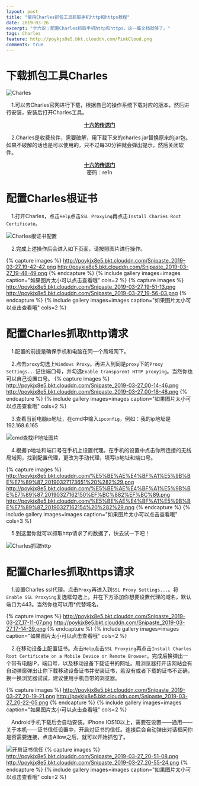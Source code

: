 ```yaml
---
layout: post
title: "使用Charles抓包工具抓取手机http和https教程"
date: 2019-03-26
excerpt: "十六说：配置Charles抓取手机http和https，这一篇文档就够了。"
tags: Charles
feature: http://poykjx8e5.bkt.clouddn.com/PinkCloud.png
comments: true
---
```

# 下载抓包工具Charles
![Charles](http://poykjx8e5.bkt.clouddn.com/Snipaste_2019-03-27_20-51-30.png)

&emsp;1.可以去Charles官网进行下载，根据自己的操作系统下载对应的版本，然后进行安装，安装后打开Charles工具。

<center><a href="http://www.charlesproxy.com"><b>十六的传送门</b></a></center>

&emsp;2.Charles是收费软件，需要破解，用下载下来的charles.jar替换原来的jar包。如果不破解的话也是可以使用的，只不过每30分钟就会弹出提示，然后关闭软件。

<center><a href="https://pan.baidu.com/s/1tiJoOJhG7cepUbYynXuJPw"><b>十六的传送门</b></a></center>
<center>密码：re1n</center>

# 配置Charles根证书
&emsp;1.打开Charles，点击`Help`点击`SSL Proxying`再点击`Install Charies Root Certificate`。

![Charles根证书配置](http://poykjx8e5.bkt.clouddn.com/Snipaste_2019-03-27_19-41-41.png)

&emsp;2.完成上述操作后会进入如下页面，请按照图片进行操作。

{% capture images %} http://poykjx8e5.bkt.clouddn.com/Snipaste_2019-03-27_19-42-42.png http://poykjx8e5.bkt.clouddn.com/Snipaste_2019-03-27_19-48-49.png {% endcapture %} {% include gallery images=images caption="如果图片太小可以点击查看哦" cols=2 %} 
{% capture images %} http://poykjx8e5.bkt.clouddn.com/Snipaste_2019-03-27_19-51-13.png http://poykjx8e5.bkt.clouddn.com/Snipaste_2019-03-27_19-56-03.png {% endcapture %} {% include gallery images=images caption="如果图片太小可以点击查看哦" cols=2 %} 

# 配置Charles抓取http请求
&emsp;1.配置的前提是确保手机和电脑在同一个局域网下。

&emsp;2.点击`proxy`勾选上`Windows Proxy`。再进入到同是`proxy`下的`Proxy Settings...`记住端口号，并勾选`Enable transparent HTTP proxying`。当然你也可以自己设置口号。
{% capture images %} http://poykjx8e5.bkt.clouddn.com/Snipaste_2019-03-27_00-14-46.png http://poykjx8e5.bkt.clouddn.com/Snipaste_2019-03-27_00-18-48.png {% endcapture %} {% include gallery images=images caption="如果图片太小可以点击查看哦" cols=2 %} 

&emsp;3.查看当前电脑ip地址，在cmd中输入`ipconfig`，例如：我的ip地址是192.168.6.165

![cmd查找IP地址图片](http://poykjx8e5.bkt.clouddn.com/Snipaste_2019-03-27_16-10-36.png)

&emsp;4.根据ip地址和端口号在手机上设置代理。在手机的设置中点击你所连接的无线局域网，找到配置代理，更改为手动代理，填写ip地址和端口号。

{% capture images %} http://poykjx8e5.bkt.clouddn.com/%E5%BE%AE%E4%BF%A1%E5%9B%BE%E7%89%87_20190327173651%20%282%29.png http://poykjx8e5.bkt.clouddn.com/%E5%BE%AE%E4%BF%A1%E5%9B%BE%E7%89%87_20190327162150%EF%BC%882%EF%BC%89.png http://poykjx8e5.bkt.clouddn.com/%E5%BE%AE%E4%BF%A1%E5%9B%BE%E7%89%87_20190327162154%20%282%29.png {% endcapture %} {% include gallery images=images caption="如果图片太小可以点击查看哦" cols=3 %} 

&emsp;5.到这里你就可以抓取http请求了的数据了，快去试一下吧！

![Charles抓取http](http://poykjx8e5.bkt.clouddn.com/Snipaste_2019-03-27_16-46-05.png)

# 配置Charles抓取https请求
&emsp;1.设置Charles ssl代理。点击`Proxy`再进入到`SSL Proxy Settings...`。将`Enable SSL Proxying`复选框勾选上。并在下方添加你想要设置代理的域名，默认端口为443。当然你也可以用\*代替域名。

{% capture images %} http://poykjx8e5.bkt.clouddn.com/Snipaste_2019-03-27_17-11-07.png http://poykjx8e5.bkt.clouddn.com/Snipaste_2019-03-27_17-14-39.png {% endcapture %} {% include gallery images=images caption="如果图片太小可以点击查看哦" cols=2 %} 

&emsp;2.在移动设备上配置证书。点击`Help`点击`SSL Proxying`再点击`Install Charles Root Certificate on a Mobile Device or Remote Browser`。完成后换弹出一个带有电脑IP，端口号，以及移动设备下载证书的网址。用浏览器打开该网站会有自动弹窗弹出让你下载移动设备证书并安装证书，若没有或者下载的证书不正确，换一换浏览器试试，建议使用手机自带的浏览器。

{% capture images %} http://poykjx8e5.bkt.clouddn.com/Snipaste_2019-03-27_20-19-21.png http://poykjx8e5.bkt.clouddn.com/Snipaste_2019-03-27_20-22-05.png {% endcapture %} {% include gallery images=images caption="如果图片太小可以点击查看哦" cols=2 %} 

&emsp;Android手机下载后会自动安装。iPhone IOS10以上，需要在设置——通用——关于本机——证书信任设置中，开启对证书的信任。连接后会自动弹出对话框问你是否需要连接，点击Allow之后，就可以开始抓包了。

![开启证书信任](http://poykjx8e5.bkt.clouddn.com/%E5%BE%AE%E4%BF%A1%E5%9B%BE%E7%89%87_20190327204331%20%282%29.png)
{% capture images %}  http://poykjx8e5.bkt.clouddn.com/Snipaste_2019-03-27_20-51-08.png http://poykjx8e5.bkt.clouddn.com/Snipaste_2019-03-27_20-55-24.png {% endcapture %} {% include gallery images=images caption="如果图片太小可以点击查看哦" cols=2 %} 






